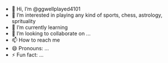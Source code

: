 - 👋 Hi, I’m @ggwellplayed4101
- 👀 I’m interested in playing any kind of sports, chess, astrology, sprituality
- 🌱 I’m currently learning 
- 💞️ I’m looking to collaborate on ...
- 📫 How to reach me 
- 😄 Pronouns: ...
- ⚡ Fun fact: ...

<!---
ggwellplayed4101/ggwellplayed4101 is a ✨ special ✨ repository because its `README.md` (this file) appears on your GitHub profile.
You can click the Preview link to take a look at your changes.
--->
